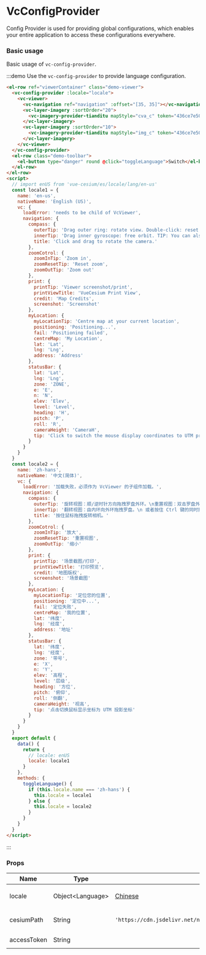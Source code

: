 <!--
 * @Author: zouyaoji@https://github.com/zouyaoji
 * @Date: 2021-11-07 10:54:09
 * @LastEditTime: 2022-02-10 10:19:14
 * @LastEditors: zouyaoji
 * @Description:
 * @FilePath: \vue-cesium@next\website\docs\en-US\vc-config-provider.md
-->

# VcConfigProvider

Config Provider is used for providing global configurations, which enables your entire application to access these configurations everywhere.

### Basic usage

Basic usage of `vc-config-provider`.

:::demo Use the `vc-config-provider` to provide language configuration.

```html
<el-row ref="viewerContainer" class="demo-viewer">
  <vc-config-provider :locale="locale">
    <vc-viewer>
      <vc-navigation ref="navigation" :offset="[35, 35]"></vc-navigation>
      <vc-layer-imagery :sortOrder="20">
        <vc-imagery-provider-tianditu mapStyle="cva_c" token="436ce7e50d27eede2f2929307e6b33c0"></vc-imagery-provider-tianditu>
      </vc-layer-imagery>
      <vc-layer-imagery :sortOrder="10">
        <vc-imagery-provider-tianditu mapStyle="img_c" token="436ce7e50d27eede2f2929307e6b33c0" ref="provider"></vc-imagery-provider-tianditu>
      </vc-layer-imagery>
    </vc-viewer>
  </vc-config-provider>
  <el-row class="demo-toolbar">
    <el-button type="danger" round @click="toggleLanguage">Switch</el-button>
  </el-row>
</el-row>
<script>
  // import enUS from 'vue-cesium/es/locale/lang/en-us'
  const locale1 = {
    name: 'en-us',
    nativeName: 'English (US)',
    vc: {
      loadError: 'needs to be child of VcViewer',
      navigation: {
        compass: {
          outerTip: 'Drag outer ring: rotate view. Double-click: reset view.',
          innerTip: 'Drag inner gyroscope: free orbit. TIP: You can also free orbit by holding the CTRL key and dragging the map.',
          title: 'Click and drag to rotate the camera.'
        },
        zoomCotrol: {
          zoomInTip: 'Zoom in',
          zoomResetTip: 'Reset zoom',
          zoomOutTip: 'Zoom out'
        },
        print: {
          printTip: 'Viewer screenshot/print',
          printViewTitle: 'VueCesium Print View',
          credit: 'Map Credits',
          screenshot: 'Screenshot'
        },
        myLocation: {
          myLocationTip: 'Centre map at your current location',
          positioning: 'Positioning...',
          fail: 'Positioning failed',
          centreMap: 'My Location',
          lat: 'Lat',
          lng: 'Lng',
          address: 'Address'
        },
        statusBar: {
          lat: 'Lat',
          lng: 'Lng',
          zone: 'ZONE',
          e: 'E',
          n: 'N',
          elev: 'Elev',
          level: 'Level',
          heading: 'H',
          pitch: 'P',
          roll: 'R',
          cameraHeight: 'CameraH',
          tip: 'Click to switch the mouse display coordinates to UTM projection coordinates'
        }
      }
    }
  }
  const locale2 = {
    name: 'zh-hans',
    nativeName: '中文(简体)',
    vc: {
      loadError: '加载失败，必须作为 VcViewer 的子组件加载。',
      navigation: {
        compass: {
          outerTip: '旋转视图：顺/逆时针方向拖拽罗盘外环。\n重置视图：双击罗盘外环。',
          innerTip: '翻转视图：由内环向外环拖拽罗盘。\n 或者按住 Ctrl 键的同时拖拽地图。',
          title: '按住鼠标拖拽旋转相机。'
        },
        zoomCotrol: {
          zoomInTip: '放大',
          zoomResetTip: '重置视图',
          zoomOutTip: '缩小'
        },
        print: {
          printTip: '场景截图/打印',
          printViewTitle: '打印预览',
          credit: '地图版权',
          screenshot: '场景截图'
        },
        myLocation: {
          myLocationTip: '定位您的位置',
          positioning: '定位中...',
          fail: '定位失败',
          centreMap: '我的位置',
          lat: '纬度',
          lng: '经度',
          address: '地址'
        },
        statusBar: {
          lat: '纬度',
          lng: '经度',
          zone: '带号',
          e: 'X',
          n: 'Y',
          elev: '高程',
          level: '层级',
          heading: '方位',
          pitch: '俯仰',
          roll: '侧翻',
          cameraHeight: '视高',
          tip: '点击切换鼠标显示坐标为 UTM 投影坐标'
        }
      }
    }
  }
  export default {
    data() {
      return {
        // locale: enUS
        locale: locale1
      }
    },
    methods: {
      toggleLanguage() {
        if (this.locale.name === 'zh-hans') {
          this.locale = locale1
        } else {
          this.locale = locale2
        }
      }
    }
  }
</script>
```

:::

### Props

<!-- prettier-ignore -->
| Name   | Type               | Default                                                                           | Description   |
| ------ | ------------------ | --------------------------------------------------------------------------------- | ------------- |
| locale | Object\<Language\> | [Chinese](https://github.com/zouyaoji/vue-cesium/blob/dev/packages/locale/lang/zh-hans.ts) | `optional` Locale Object. |
| cesiumPath | String | `'https://cdn.jsdelivr.net/npm/cesium@latest/Build/Cesium/Cesium.js'` | `optional` CesiumJS url. |
| accessToken | String | | `optional` accessToken. |
